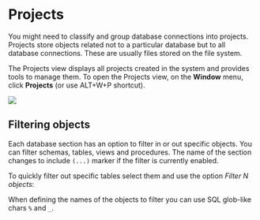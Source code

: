 # Projects

You might need to classify and group database connections into projects.  Projects store objects related not to a particular database but to all database connections. These are usually files stored on the file system.

The Projects view displays all projects created in the system and provides tools to manage them. To open the Projects view, on the **Window** menu, click **Projects** (or use ALT+W+P shortcut).

<img src="https://www.dropbox.com/s/v51mrexzl4a561z/Projects%20view.png?raw=1"/>

## Filtering objects

Each database section  has an option to filter in or out specific objects. You can filter schemas, tables, views and procedures. The name of the section changes to include `(...)` marker if the filter is currently enabled.

To quickly filter out specific tables select them and use the option _Filter N objects_:

When defining the names of the objects to filter you can use SQL glob-like chars `%` and `_`.
